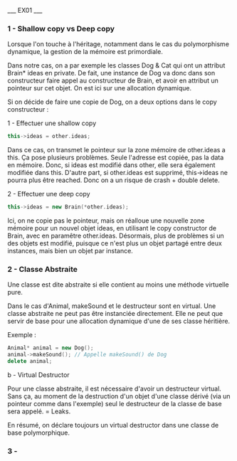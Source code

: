 ___ EX01 ___

### 1 - Shallow copy vs Deep copy

Lorsque l'on touche à l'héritage, notamment dans le cas du polymorphisme dynamique, la gestion de la mémoire est primordiale.

Dans notre cas, on a par exemple les classes Dog & Cat qui ont un attribut Brain* ideas en private. De fait, une instance de Dog va donc dans son constructeur faire appel au constructeur de Brain, et avoir en attribut un pointeur sur cet objet. On est ici sur une allocation dynamique.

Si on décide de faire une copie de Dog, on a deux options dans le copy constructeur :

1 - Effectuer une shallow copy

```cpp
this->ideas = other.ideas;
```

Dans ce cas, on transmet le pointeur sur la zone mémoire de other.ideas a this. Ça pose plusieurs problèmes. Seule l'adresse est copiée, pas la data en mémoire. Donc, si ideas est modifié dans other, elle sera également modifiée dans this. D'autre part, si other.ideas est supprimé, this->ideas ne pourra plus être reached. Donc on a un risque de crash + double delete.

2 - Effectuer une deep copy

```cpp
this->ideas = new Brain(*other.ideas);
```

Ici, on ne copie pas le pointeur, mais on réalloue une nouvelle zone mémoire pour un nouvel objet ideas, en utilisant le copy constructor de Brain, avec en paramêtre other.ideas. Désormais, plus de problèmes si un des objets est modifié, puisque ce n'est plus un objet partagé entre deux instances, mais bien un objet par instance.

### 2 - Classe Abstraite

Une classe est dite abstraite si elle contient au moins une méthode virtuelle pure.

Dans le cas d'Animal, makeSound et le destructeur sont en virtual. Une classe abstraite ne peut pas être instanciée directement. Elle ne peut que servir de base pour une allocation dynamique d'une de ses classe héritière. 

Exemple :

```cpp
Animal* animal = new Dog();
animal->makeSound(); // Appelle makeSound() de Dog
delete animal;
```

b - Virtual Destructor

Pour une classe abstraite, il est nécessaire d'avoir un destructeur virtual. Sans ça, au moment de la destruction d'un objet d'une classe dérivé (via un pointeur comme dans l'exemple) seul le destructeur de la classe de base sera appelé. = Leaks.


En résumé, on déclare toujours un virtual destructor dans une classe de base polymorphique.


### 3 -
